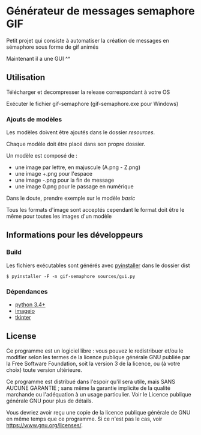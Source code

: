 # Générateur de messages semaphore GIF

Petit projet qui consiste à automatiser la création de messages en sémaphore sous forme de gif animés   

Maintenant il a une GUI ^^

## Utilisation

Télécharger et decompresser la release correspondant à votre OS

Exécuter le fichier gif-semaphore (gif-semaphore.exe pour Windows)


### Ajouts de modèles

Les modèles doivent être ajoutés dans le dossier _resources_.

Chaque modèle doit être placé dans son propre dossier.

Un modèle est composé de :
-   une image par lettre, en majuscule (A.png - Z.png)
-   une image +.png pour l'espace
-   une image -.png pour la fin de message
-   une image 0.png pour le passage en numérique

Dans le doute, prendre exemple sur le modèle _basic_

Tous les formats d'image sont acceptés cependant le format doit être le même pour toutes les images d'un modèle

## Informations pour les développeurs

### Build

Les fichiers exécutables sont générés avec [pyinstaller](https://github.com/pyinstaller/pyinstaller) dans le dossier dist

`$ pyinstaller -F -n gif-semaphore sources/gui.py`


### Dépendances

-   [python 3.4+](https://www.python.org)
-   [imageio](https://pypi.org/project/imageio/)
-   [tkinter](https://docs.python.org/3/library/tkinter.html)

## License

Ce programme est un logiciel libre : vous pouvez le redistribuer et/ou le modifier
selon les termes de la licence publique générale GNU publiée par
la Free Software Foundation, soit la version 3 de la licence, ou
(à votre choix) toute version ultérieure.

Ce programme est distribué dans l'espoir qu'il sera utile,
mais SANS AUCUNE GARANTIE ; sans même la garantie implicite de
la qualité marchande ou l'adéquation à un usage particulier.  Voir le
Licence publique générale GNU pour plus de détails.

Vous devriez avoir reçu une copie de la licence publique générale de GNU
en même temps que ce programme.  Si ce n'est pas le cas, voir <https://www.gnu.org/licenses/>.
